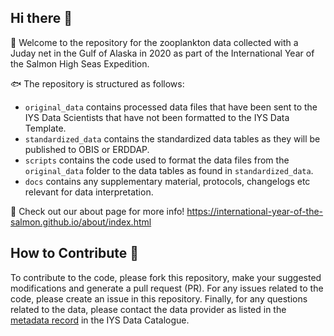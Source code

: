 ## Hi there 👋

🙋 Welcome to the repository for the zooplankton data collected with a Juday net in the Gulf of Alaska in 2020 as part of the International Year of the Salmon High Seas Expedition.

🐟 The repository is structured as follows: 
  * `original_data` contains processed data files that have been sent to the IYS Data Scientists that have not been formatted to the IYS Data Template.
  * `standardized_data` contains the standardized data tables as they will be published to OBIS or ERDDAP. 
  * `scripts` contains the code used to format the data files from the `original_data` folder to the data tables as found in `standardized_data`.
  * `docs` contains any supplementary material, protocols, changelogs etc relevant for data interpretation.

🦐 Check out our about page for more info! https://international-year-of-the-salmon.github.io/about/index.html

## How to Contribute 🚢 

To contribute to the code, please fork this repository, make your suggested modifications and generate a pull request (PR). For any issues related to the code, please create an issue in this repository. Finally, for any questions related to the data, please contact the data provider as listed in the [metadata record](https://iys.hakai.org/dataset/ca-cioos_79f3fcf8-3283-4a80-957d-d73fbdb8e15f) in the IYS Data Catalogue.
